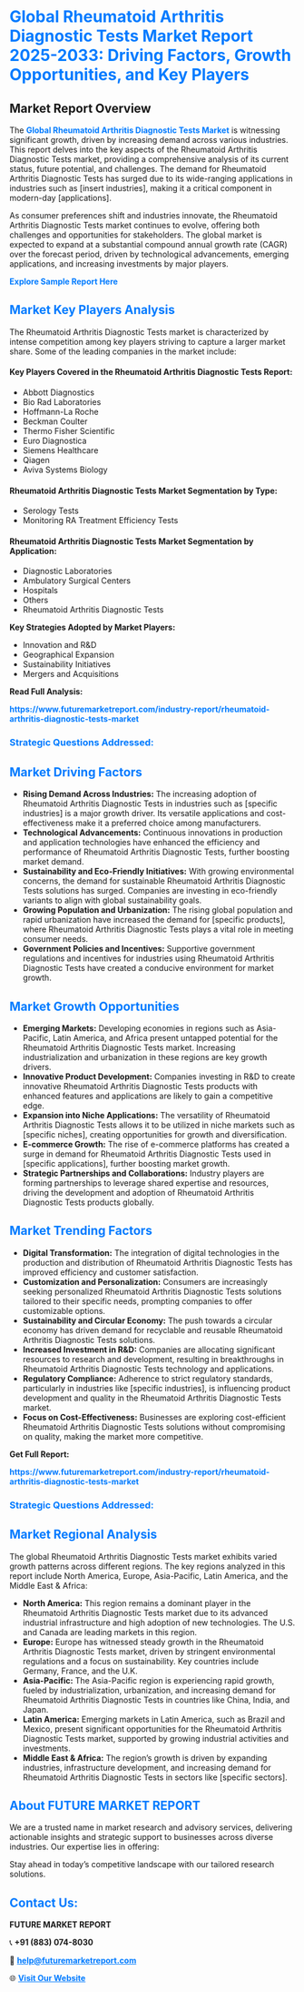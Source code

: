 <h1 style="color: #007BFF;">Global Rheumatoid Arthritis Diagnostic Tests Market Report 2025-2033: Driving Factors, Growth Opportunities, and Key Players</h1>

<section id="overview">
<h2>Market Report Overview</h2>
<p>The <a href="https://www.futuremarketreport.com/industry-report/rheumatoid-arthritis-diagnostic-tests-market" style="color: #007BFF; text-decoration: none;"><strong>Global Rheumatoid Arthritis Diagnostic Tests Market</strong></a> is witnessing significant growth, driven by increasing demand across various industries. This report delves into the key aspects of the Rheumatoid Arthritis Diagnostic Tests market, providing a comprehensive analysis of its current status, future potential, and challenges. The demand for Rheumatoid Arthritis Diagnostic Tests has surged due to its wide-ranging applications in industries such as [insert industries], making it a critical component in modern-day [applications].</p>
<p>As consumer preferences shift and industries innovate, the Rheumatoid Arthritis Diagnostic Tests market continues to evolve, offering both challenges and opportunities for stakeholders. The global market is expected to expand at a substantial compound annual growth rate (CAGR) over the forecast period, driven by technological advancements, emerging applications, and increasing investments by major players.</p>
</section>

<section id="overview">
<p><a href="https://www.futuremarketreport.com/request-sample/reportId=122195" style="color: #007BFF; text-decoration: none;"><strong>Explore Sample Report Here</strong></a></p>
</section>

<section id="key-players">
<h2 style="color: #007BFF;">Market Key Players Analysis</h2>
<p>The Rheumatoid Arthritis Diagnostic Tests market is characterized by intense competition among key players striving to capture a larger market share. Some of the leading companies in the market include:</p>
<h4>Key Players Covered in the Rheumatoid Arthritis Diagnostic Tests Report:</h4>
<ul><li>Abbott Diagnostics</li><li>Bio Rad Laboratories</li><li>Hoffmann-La Roche</li><li>Beckman Coulter</li><li>Thermo Fisher Scientific</li><li>Euro Diagnostica</li><li>Siemens Healthcare</li><li>Qiagen</li><li>Aviva Systems Biology</li></ul>
<h4>Rheumatoid Arthritis Diagnostic Tests Market Segmentation by Type:</h4>
<ul><li>Serology Tests</li><li>Monitoring RA Treatment Efficiency Tests</li></ul>

<h4>Rheumatoid Arthritis Diagnostic Tests Market Segmentation by Application:</h4>
<ul><li>Diagnostic Laboratories</li><li>Ambulatory Surgical Centers</li><li>Hospitals</li><li>Others</li><li>Rheumatoid Arthritis Diagnostic Tests</li></ul>
<p><strong>Key Strategies Adopted by Market Players:</strong></p>
<ul>
<li>Innovation and R&D</li>
<li>Geographical Expansion</li>
<li>Sustainability Initiatives</li>
<li>Mergers and Acquisitions</li>
</ul>
</section>

<section>
<p><strong>Read Full Analysis: </strong></p><a href="https://www.futuremarketreport.com/industry-report/rheumatoid-arthritis-diagnostic-tests-market" style="color: #007BFF; text-decoration: none;"><strong>https://www.futuremarketreport.com/industry-report/rheumatoid-arthritis-diagnostic-tests-market</strong></a>
<h3 style="color: #007BFF;">Strategic Questions Addressed:</h3>
</section>

<section id="driving-factors">
<h2 style="color: #007BFF;">Market Driving Factors</h2>
<ul>
<li><strong>Rising Demand Across Industries:</strong> The increasing adoption of Rheumatoid Arthritis Diagnostic Tests in industries such as [specific industries] is a major growth driver. Its versatile applications and cost-effectiveness make it a preferred choice among manufacturers.</li>
<li><strong>Technological Advancements:</strong> Continuous innovations in production and application technologies have enhanced the efficiency and performance of Rheumatoid Arthritis Diagnostic Tests, further boosting market demand.</li>
<li><strong>Sustainability and Eco-Friendly Initiatives:</strong> With growing environmental concerns, the demand for sustainable Rheumatoid Arthritis Diagnostic Tests solutions has surged. Companies are investing in eco-friendly variants to align with global sustainability goals.</li>
<li><strong>Growing Population and Urbanization:</strong> The rising global population and rapid urbanization have increased the demand for [specific products], where Rheumatoid Arthritis Diagnostic Tests plays a vital role in meeting consumer needs.</li>
<li><strong>Government Policies and Incentives:</strong> Supportive government regulations and incentives for industries using Rheumatoid Arthritis Diagnostic Tests have created a conducive environment for market growth.</li>
</ul>
</section>

<section id="growth-opportunities">
<h2 style="color: #007BFF;">Market Growth Opportunities</h2>
<ul>
<li><strong>Emerging Markets:</strong> Developing economies in regions such as Asia-Pacific, Latin America, and Africa present untapped potential for the Rheumatoid Arthritis Diagnostic Tests market. Increasing industrialization and urbanization in these regions are key growth drivers.</li>
<li><strong>Innovative Product Development:</strong> Companies investing in R&D to create innovative Rheumatoid Arthritis Diagnostic Tests products with enhanced features and applications are likely to gain a competitive edge.</li>
<li><strong>Expansion into Niche Applications:</strong> The versatility of Rheumatoid Arthritis Diagnostic Tests allows it to be utilized in niche markets such as [specific niches], creating opportunities for growth and diversification.</li>
<li><strong>E-commerce Growth:</strong> The rise of e-commerce platforms has created a surge in demand for Rheumatoid Arthritis Diagnostic Tests used in [specific applications], further boosting market growth.</li>
<li><strong>Strategic Partnerships and Collaborations:</strong> Industry players are forming partnerships to leverage shared expertise and resources, driving the development and adoption of Rheumatoid Arthritis Diagnostic Tests products globally.</li>
</ul>
</section>

<section id="trending-factors">
<h2 style="color: #007BFF;">Market Trending Factors</h2>
<ul>
<li><strong>Digital Transformation:</strong> The integration of digital technologies in the production and distribution of Rheumatoid Arthritis Diagnostic Tests has improved efficiency and customer satisfaction.</li>
<li><strong>Customization and Personalization:</strong> Consumers are increasingly seeking personalized Rheumatoid Arthritis Diagnostic Tests solutions tailored to their specific needs, prompting companies to offer customizable options.</li>
<li><strong>Sustainability and Circular Economy:</strong> The push towards a circular economy has driven demand for recyclable and reusable Rheumatoid Arthritis Diagnostic Tests solutions.</li>
<li><strong>Increased Investment in R&D:</strong> Companies are allocating significant resources to research and development, resulting in breakthroughs in Rheumatoid Arthritis Diagnostic Tests technology and applications.</li>
<li><strong>Regulatory Compliance:</strong> Adherence to strict regulatory standards, particularly in industries like [specific industries], is influencing product development and quality in the Rheumatoid Arthritis Diagnostic Tests market.</li>
<li><strong>Focus on Cost-Effectiveness:</strong> Businesses are exploring cost-efficient Rheumatoid Arthritis Diagnostic Tests solutions without compromising on quality, making the market more competitive.</li>
</ul>
</section>

<section>
<p><strong>Get Full Report: </strong></p><a href="https://www.futuremarketreport.com/industry-report/rheumatoid-arthritis-diagnostic-tests-market" style="color: #007BFF; text-decoration: none;"><strong>https://www.futuremarketreport.com/industry-report/rheumatoid-arthritis-diagnostic-tests-market</strong></a>
<h3 style="color: #007BFF;">Strategic Questions Addressed:</h3>
</section>


<section id="regional-analysis">
<h2 style="color: #007BFF;">Market Regional Analysis</h2>
<p>The global Rheumatoid Arthritis Diagnostic Tests market exhibits varied growth patterns across different regions. The key regions analyzed in this report include North America, Europe, Asia-Pacific, Latin America, and the Middle East & Africa:</p>
<ul>
<li><strong>North America:</strong> This region remains a dominant player in the Rheumatoid Arthritis Diagnostic Tests market due to its advanced industrial infrastructure and high adoption of new technologies. The U.S. and Canada are leading markets in this region.</li>
<li><strong>Europe:</strong> Europe has witnessed steady growth in the Rheumatoid Arthritis Diagnostic Tests market, driven by stringent environmental regulations and a focus on sustainability. Key countries include Germany, France, and the U.K.</li>
<li><strong>Asia-Pacific:</strong> The Asia-Pacific region is experiencing rapid growth, fueled by industrialization, urbanization, and increasing demand for Rheumatoid Arthritis Diagnostic Tests in countries like China, India, and Japan.</li>
<li><strong>Latin America:</strong> Emerging markets in Latin America, such as Brazil and Mexico, present significant opportunities for the Rheumatoid Arthritis Diagnostic Tests market, supported by growing industrial activities and investments.</li>
<li><strong>Middle East & Africa:</strong> The region’s growth is driven by expanding industries, infrastructure development, and increasing demand for Rheumatoid Arthritis Diagnostic Tests in sectors like [specific sectors].</li>
</ul>
</section>

<footer>
<h2 style="color: #007BFF;">About FUTURE MARKET REPORT</h2>
<p>We are a trusted name in market research and advisory services, delivering actionable insights and strategic support to businesses across diverse industries. Our expertise lies in offering:</p>

<p>Stay ahead in today’s competitive landscape with our tailored research solutions.</p>

<h2 style="color: #007BFF;">Contact Us:</h2>
<p><strong>FUTURE MARKET REPORT</strong></p>
<p>📞 <strong>+91 (883) 074-8030</strong></p>
<p>📧 <strong><a href="mailto:help@futuremarketreport.com" style="color: #007BFF;">help@futuremarketreport.com</a></strong></p>
<p>🌐 <strong><a href="https://www.futuremarketreport.com/" style="color: #007BFF;">Visit Our Website</a></strong></p>
</footer>